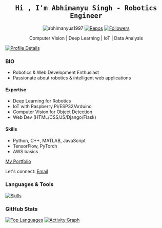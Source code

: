 <h2 align="center" style="font-family:'Monospace'">Hi , I'm Abhimanyu Singh - Robotics Engineer </h2>

<p align="center">
  <img src="https://komarev.com/ghpvc/?username=abhimanyus1997" alt="abhimanyus1997"/>
  <a href="https://github.com/abhimanyus1997?tab=repositories" target="_blank"><img src="https://badges.pufler.dev/repos/abhimanyus1997" alt="Repos"/></a>
  <a href="https://github.com/abhimanyus1997?tab=followers"><img alt="Followers" src="https://img.shields.io/github/followers/abhimanyus1997?color=4C1&logo=github"></a>
</p>

<div align='center'>Computer Vision | Deep Learning | IoT | Data Analysis </div>

[![Profile Details](https://github-profile-summary-cards.vercel.app/api/cards/profile-details?username=abhimanyus1997&theme=github_dark&hide_border=true)](https://github.com/anuraghazra/github-readme-stats)

### BIO

* Robotics & Web Development Enthusiast
* Passionate about robotics & intelligent web applications

#### Expertise

* Deep Learning for Robotics
* IoT with Raspberry Pi/ESP32/Arduino
* Computer Vision for Object Detection
* Web Dev (HTML/CSS/JS/Django/Flask)

#### Skills

* Python, C++, MATLAB, JavaScript
* TensorFlow, PyTorch
* AWS basics

[My Portfolio](https://abhimanyus1997.github.io)

Let's connect: [Email](mailto:abhimanyus1997+github@gmail.com)

### Languages & Tools

[![Skills](https://skillicons.dev/icons?i=tensorflow,python,github,javascript,html,css)](https://skillicons.dev)

### GitHub Stats

[![Top Languages](https://github-readme-stats.vercel.app/api/top-langs/?username=abhimanyus1997&layout=donut)](https://github.com/anuraghazra/github-readme-stats)
[![Activity Graph](https://github-readme-activity-graph.vercel.app/graph?username=abhimanyus1997&theme=vue)](https://github.com/ashutosh00710/github-readme-activity-graph)
